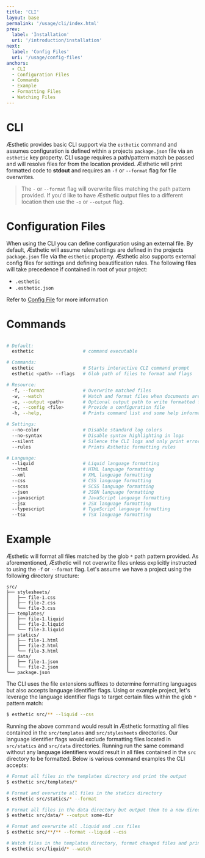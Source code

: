 ```yaml
---
title: 'CLI'
layout: base
permalink: '/usage/cli/index.html'
prev:
  label: 'Installation'
  uri: '/introduction/installation'
next:
  label: 'Config Files'
  uri: '/usage/config-files'
anchors:
  - CLI
  - Configuration Files
  - Commands
  - Example
  - Formatting Files
  - Watching Files
---
```


# CLI

Æsthetic provides basic CLI support via the `esthetic` command and assumes configuration is defined within a projects `package.json` file via an `esthetic` key property. CLI usage requires a path/pattern match be passed and will resolve files for from the location provided. Æsthetic will print formatted code to **stdout** and requires an `-f` or `--format` flag for file overwrites.

> The `-` or `--format` flag will overwrite files matching the path pattern provided. If you'd like to have Æsthetic output files to a different location then use the `-o` or `--output` flag.

# Configuration Files

When using the CLI you can define configuration using an external file. By default, Æsthetic will assume rules/settings are defined in the projects `package.json` file via the `esthetic` property. Æsthetic also supports external config files for settings and defining beautification rules. The following files will take precedence if contained in root of your project:

- `.esthetic`
- `.esthetic.json`

Refer to [Config File](/usage/config-file/) for more information

# Commands

```bash

# Default:
  esthetic                  # command executable

# Commands:
  esthetic                  # Starts interactive CLI command prompt
  esthetic <path> --flags   # Glob path of files to format and flags

# Resource:
  -f, --format              # Overwrite matched files
  -w, --watch               # Watch and format files when documents are changed
  -o, --output <path>       # Optional output path to write formatted files
  -c, --config <file>       # Provide a configuration file
  -h, --help,               # Prints command list and some help information

# Settings:
  --no-color                # Disable standard log colors
  --no-syntax               # Disable syntax highlighting in logs
  --silent                  # Silence the CLI logs and only print errors
  --rules                   # Prints Æsthetic formatting rules

# Language:
  --liquid                  # Liquid language formatting
  --html                    # HTML language formatting
  --xml                     # XML language formatting
  --css                     # CSS language formatting
  --scss                    # SCSS language formatting
  --json                    # JSON language formatting
  --javascript              # JavaScript language formatting
  --jsx                     # JSX language formatting
  --typescript              # TypeScript language formatting
  --tsx                     # TSX language formatting
```

# Example

Æsthetic will format all files matched by the glob `*` path pattern provided. As aforementioned, Æsthetic will not overwrite files unless explicitly instructed to using the `-f` or `--format` flag. Let's assume we have a project using the following directory structure:

```treeview
src/
├── stylesheets/
│   ├── file-1.css
│   ├── file-2.css
│   └── file-3.css
├── templates/
│   ├── file-1.liquid
│   ├── file-2.liquid
│   └── file-3.liquid
├── statics/
│   ├── file-1.html
│   ├── file-2.html
│   └── file-3.html
├── data/
│   ├── file-1.json
│   └── file-2.json
└── package.json
```

The CLI uses the file extensions suffixes to determine formatting languages but also accepts language identifier flags. Using or example project, let's leverage the language identifier flags to target certain files within the glob `*` pattern match:

```bash
$ esthetic src/** --liquid --css
```

Running the above command would result in Æsthetic formatting all files contained in the `src/templates` and `src/stylesheets` directories. Our language identifier flags would exclude formatting files located in `src/statics` and `src/data` directories. Running run the same command without any language identifiers would result in all files contained in the `src` directory to be formatted. Below is various command examples the CLI accepts:

```bash
# Format all files in the templates directory and print the output
$ esthetic src/templates/*

# Format and overwrite all files in the statics directory
$ esthetic src/statics/* --format

# Format all files in the data directory but output them to a new directory
$ esthetic src/data/* --output some-dir

# Format and overwrite all .liquid and .css files
$ esthetic src/**/** --format --liquid --css

# Watch files in the templates directory, format changed files and print output to the CLI
$ esthetic src/liquid/* --watch
```
